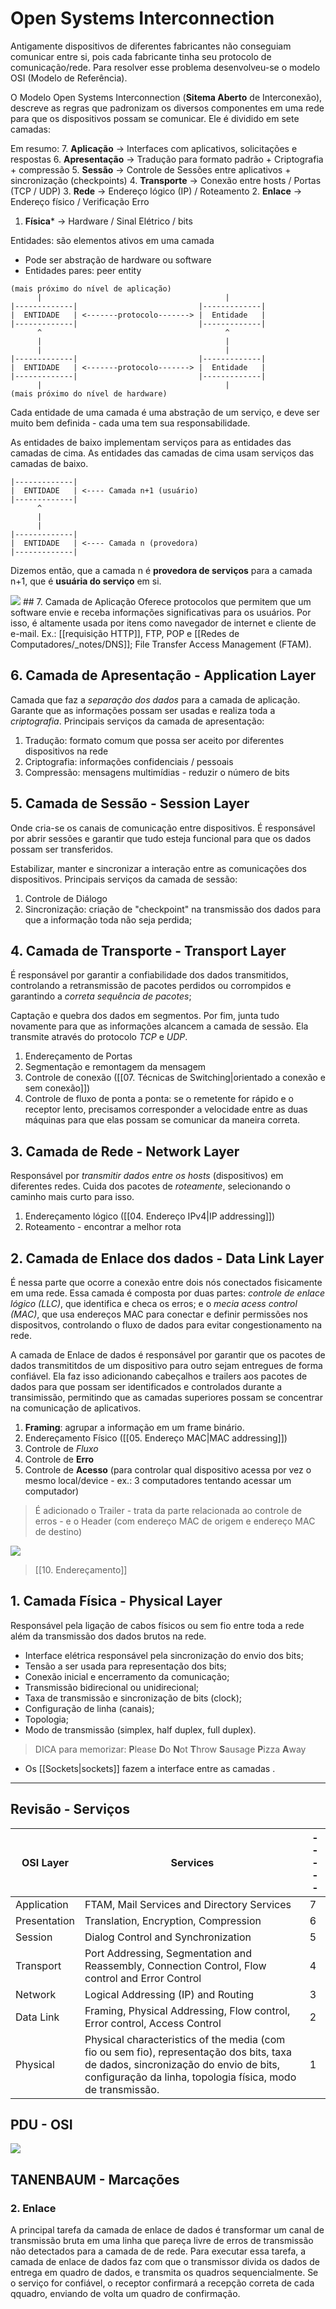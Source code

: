 # Open Systems Interconnection

Antigamente dispositivos de diferentes fabricantes não conseguiam comunicar entre si, pois cada fabricante tinha seu protocolo de comunicação/rede. Para resolver esse problema desenvolveu-se o modelo OSI (Modelo de Referência).

O Modelo Open Systems Interconnection (**Sitema Aberto** de Interconexão), descreve as regras que padronizam os diversos componentes em uma rede para que os dispositivos possam se comunicar. Ele é dividido em sete camadas:

Em resumo:
7. **Aplicação** -> Interfaces com aplicativos, solicitações e respostas
6. **Apresentação** -> Tradução para formato padrão + Criptografia + compressão
5. **Sessão** -> Controle de Sessões entre aplicativos + sincronização (checkpoints)
4. **Transporte** -> Conexão entre hosts / Portas (TCP / UDP)
3. **Rede** -> Endereço lógico (IP) / Roteamento
2. **Enlace** -> Endereço físico / Verificação Erro
1. **Física*** -> Hardware / Sinal Elétrico / bits

Entidades: são elementos ativos em uma camada
- Pode ser abstração de hardware ou software
- Entidades pares: peer entity

```
(mais próximo do nível de aplicação)
      |                                         |
|-------------|                           |-------------|
|  ENTIDADE   | <-------protocolo-------> |  Entidade   |
|-------------|                           |-------------|
      ^                                         ^
      |                                         |
      |                                         |
|-------------|                           |-------------|
|  ENTIDADE   | <-------protocolo-------> |  Entidade   |
|-------------|                           |-------------|       
      |                                         |
(mais próximo do nível de hardware)
```

Cada entidade de uma camada é uma abstração de um serviço, e deve ser muito bem definida - cada uma tem sua responsabilidade. 

As entidades de baixo implementam serviços para as entidades das camadas de cima. As entidades das camadas de cima usam serviços das camadas de baixo.

```
|-------------|
|  ENTIDADE   | <---- Camada n+1 (usuário) 
|-------------|             
      ^
      |
      |
|-------------|
|  ENTIDADE   | <---- Camada n (provedora)         
|-------------|             
```

Dizemos então, que a camada n é **provedora de serviços** para a camada n+1, que é **usuária do serviço** em si.

<img src="https://www.researchgate.net/publication/266456313/figure/fig1/AS:669385148620803@1536605264233/The-OSI-reference-model-data-transmission-process-and-headers.png">
## 7. Camada de Aplicação
Oferece protocolos que permitem que um software envie e receba informações significativas para os usuários. Por isso, é altamente usada por itens como navegador de internet e cliente de e-mail. 
Ex.: [[requisição HTTP]], FTP, POP e [[Redes de Computadores/_notes/DNS]]; File Transfer Access Management (FTAM).

## 6. Camada de Apresentação - Application Layer
Camada que faz a *separação dos dados* para a camada de aplicação. Garante que as informações possam ser usadas e realiza toda a *criptografia*. Principais serviços da camada de apresentação:

1. Tradução: formato comum que possa ser aceito por diferentes dispositivos na rede
2. Criptografia: informações confidenciais / pessoais
3. Compressão: mensagens multimídias - reduzir o número de bits

## 5. Camada de Sessão - Session Layer
Onde cria-se os canais de comunicação entre dispositivos. É responsável por abrir sessões e garantir que tudo esteja funcional para que os dados possam ser transferidos.

Estabilizar, manter e sincronizar a interação entre as comunicações dos dispositivos. Principais serviços da camada de sessão:

1. Controle de Diálogo
2. Sincronização: criação de "checkpoint" na transmissão dos dados para que a informação toda não seja perdida;
## 4. Camada de Transporte - Transport Layer
É responsável por garantir a confiabilidade dos dados transmitidos, controlando a retransmissão de pacotes perdidos ou corrompidos e garantindo a *correta sequência de pacotes*;

Captação e quebra dos dados em segmentos. Por fim, junta tudo novamente para que as informações alcancem a camada de sessão. Ela transmite através do protocolo *TCP* e *UDP*.

1. Endereçamento de Portas
2. Segmentação e remontagem da mensagem
3. Controle de conexão ([[07. Técnicas de Switching|orientado a conexão e sem conexão]])
4. Controle de fluxo de ponta a ponta: se o remetente for rápido e o receptor lento, precisamos corresponder a velocidade entre as duas máquinas para que elas possam se comunicar da maneira correta.

## 3. Camada de Rede - Network Layer
Responsável por *transmitir dados entre os hosts* (dispositivos) em diferentes redes. Cuida dos pacotes de *roteamente*, selecionando o caminho mais curto para isso.

1. Endereçamento lógico ([[04. Endereço IPv4|IP addressing]])
2. Roteamento - encontrar a melhor rota

## 2. Camada de Enlace dos dados - Data Link Layer
É nessa parte que ocorre a conexão entre dois nós conectados fisicamente em uma rede. Essa camada é composta por duas partes: *controle de enlace lógico (LLC)*, que identifica e checa os erros; e o *mecia acess control (MAC)*, que usa endereços MAC para conectar e definir permissões nos dispositvos, controlando o fluxo de dados para evitar congestionamento na rede.

A camada de Enlace de dados é responsável por garantir que os pacotes de dados transmititdos de um dispositivo para outro sejam entregues de forma confiável. Ela faz isso adicionando cabeçalhos e trailers aos pacotes de dados para que possam ser identificados e controlados durante a transimissão, permitindo que as camadas superiores possam se concentrar na comunicação de aplicativos.

1. **Framing**: agrupar a informação em um frame binário.
2. Endereçamento Físico ([[05. Endereço MAC|MAC addressing]])
3. Controle de *Fluxo*
4. Controle de **Erro**
5. Controle de **Acesso** (para controlar qual dispositivo acessa por vez o mesmo local/device - ex.: 3 computadores tentando acessar um computador)

> É adicionado o Trailer - trata da parte relacionada ao controle de erros - e o Header (com endereço MAC de origem e endereço MAC de destino)

<img src="https://networkustad.com/wp-content/uploads/2019/06/Datal-link-layer-frame-fields.png.webp">

> [[10. Endereçamento]]
## 1. Camada Física - Physical Layer
Responsável pela ligação de cabos físicos ou sem fio entre toda a rede além da transmissão dos dados brutos na rede.

- Interface elétrica responsável pela sincronização do envio dos bits;
- Tensão a ser usada para representação dos bits;
- Conexão inicial e encerramento da comunicação;
- Transmissão bidirecional ou unidirecional;
- Taxa de transmissão e sincronização de bits (clock);
- Configuração de linha (canais);
- Topologia;
- Modo de transmissão (simplex, half duplex, full duplex).

> DICA para memorizar: **P**lease **D**o **N**ot **T**hrow **S**ausage **P**izza **A**way

- Os [[Sockets|sockets]] fazem a interface entre as camadas .

---
## Revisão - Serviços

| OSI Layer    | Services                                                                                                                                                                                         | ----- |
| ------------ | ------------------------------------------------------------------------------------------------------------------------------------------------------------------------------------------------ | ----- |
| Application  | FTAM, Mail Services and Directory Services                                                                                                                                                       | 7     |
| Presentation | Translation, Encryption, Compression                                                                                                                                                             | 6     |
| Session      | Dialog Control and Synchronization                                                                                                                                                               | 5     |
| Transport    | Port Addressing, Segmentation and Reassembly, Connection Control, Flow control and Error Control                                                                                                 | 4     |
| Network      | Logical Addressing (IP) and Routing                                                                                                                                                              | 3     |
| Data Link    | Framing, Physical Addressing, Flow control, Error control, Access Control                                                                                                                        | 2     |
| Physical     | Physical characteristics of the media (com fio ou sem fio), representação dos bits, taxa de dados, sincronização do envio de bits, configuração da linha, topologia física, modo de transmissão. | 1     |

## PDU - OSI

<img src="https://media.geeksforgeeks.org/wp-content/uploads/20220424170621/pdu.png">

## TANENBAUM - Marcações

### 2. Enlace
A principal tarefa da camada de enlace de dados é transformar um canal de transmissão bruta em uma linha que pareça livre de erros de transmissão não detectados para a camada de de rede. Para executar essa tarefa, a camada de enlace de dados faz com que o transmissor divida os dados de entrega em quadro de dados, e transmita os quadros sequencialmente. Se o serviço for confiável, o receptor confirmará a recepção correta de cada qquadro, enviando de volta um quadro de confirmação.